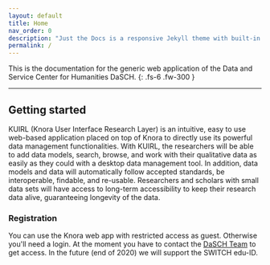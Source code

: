```yaml
---
layout: default
title: Home
nav_order: 0
description: "Just the Docs is a responsive Jekyll theme with built-in search that is easily customizable and hosted on GitHub Pages."
permalink: /
---
```


<!-- # User guide for the Knora web app -->

This is the documentation for the generic web application of the Data and Service Center for Humanities DaSCH.
{: .fs-6 .fw-300 }

<!--The web app is the user interface research layer of Knora &ndash; a software framework for storing, sharing, and working with primary sources and all kind of data in your research project in humanities.-->

<!-- [Get started now](#getting-started){: .btn .btn-primary .fs-5 .mb-4 .mb-md-0 .mr-2 }  -->
<!--[View it on GitHub](https://github.com/pmarsceill/just-the-docs){: .btn .fs-5 .mb-4 .mb-md-0 }-->

* * *

## Getting started

KUIRL (Knora User Interface Research Layer) is an intuitive, easy to use web-based application placed on top of Knora to directly use its powerful data management functionalities. With KUIRL, the researchers will be able to add data models, search, browse, and work with their qualitative data as easily as they could with a desktop data management tool. In addition, data models and data will automatically follow accepted standards, be interoperable, findable, and re-usable. Researchers and scholars with small data sets will have access to long-term accessibility to keep their research data alive, guaranteeing longevity of the data.

### Registration

You can use the Knora web app with restricted access as guest. Otherwise you'll need a login. At the moment you have to contact the [DaSCH Team](https://dasch.swiss/team) to get access. In the future (end of 2020) we will support the SWITCH edu-ID.
